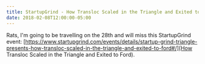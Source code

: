 ```yaml
---
title: StartupGrind - How Transloc Scaled in the Triangle and Exited to Ford
date: 2018-02-08T12:00:00-05:00
---
```


Rats, I'm going to be travelling on the 28th and will miss this StartupGrind event:
[https://www.startupgrind.com/events/details/startup-grind-triangle-presents-how-transloc-scaled-in-the-triangle-and-exited-to-ford#/](How Transloc Scaled in the Triangle and Exited to Ford).

<a href="https://brid.gy/publish/twitter"></a>
